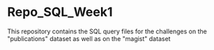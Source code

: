 # Repo_SQL_Week1
This repository contains the SQL query files for the challenges on the "publications" dataset as well as on the "magist" dataset
